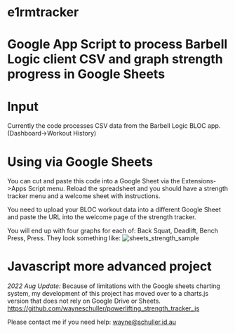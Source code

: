 # e1rmtracker
# Google App Script to process Barbell Logic client CSV and graph strength progress in Google Sheets

# Input
Currently the code processes CSV data from the Barbell Logic BLOC app. (Dashboard->Workout History)

# Using via Google Sheets
You can cut and paste this code into a Google Sheet via the Extensions->Apps Script menu. Reload the spreadsheet and you should have a strength tracker menu and a welcome sheet with instructions. 

You need to upload your BLOC workout data into a different Google Sheet and paste the URL into the welcome page of the strength tracker. 

You will end up with four graphs for each of: Back Squat, Deadlift, Bench Press, Press. They look something like:
![sheets_strength_sample](https://user-images.githubusercontent.com/1592295/186642113-090e9663-303f-4085-9f28-1d632cae7a1c.jpg)

# Javascript more advanced project
*2022 Aug Update:* Because of limitations with the Google sheets charting system, my development of this project has moved over to a charts.js version that does not rely on Google Drive or Sheets.
https://github.com/wayneschuller/powerlifting_strength_tracker_js

Please contact me if you need help: wayne@schuller.id.au
